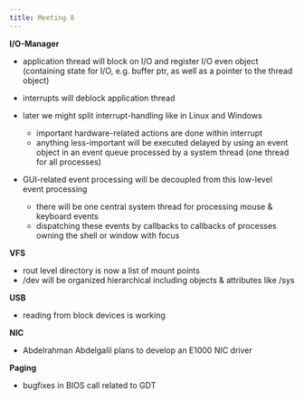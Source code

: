 ```yaml
---
title: Meeting 8
---
```


**I/O-Manager**

- application thread will block on I/O and register I/O even object 
  (containing state for I/O, e.g. buffer ptr, as well as a pointer to the thread object)
- interrupts will deblock application thread
- later we might split interrupt-handling like in Linux and Windows

   * important hardware-related actions are done within interrupt
   * anything less-important will be executed delayed by using an event object in an event queue processed by a system thread (one thread for all processes)

- GUI-related event processing will be decoupled from this low-level event processing

   * there will be one central system thread for processing mouse & keyboard events 
   * dispatching these events by callbacks to callbacks of processes owning the shell or window with focus

**VFS**

- rout level directory is now a list of mount points
- /dev will be organized hierarchical including objects & attributes like /sys

**USB**

- reading from block devices is working

**NIC**

- Abdelrahman Abdelgalil plans to develop an E1000 NIC driver 

**Paging**

- bugfixes in BIOS call related to GDT 
